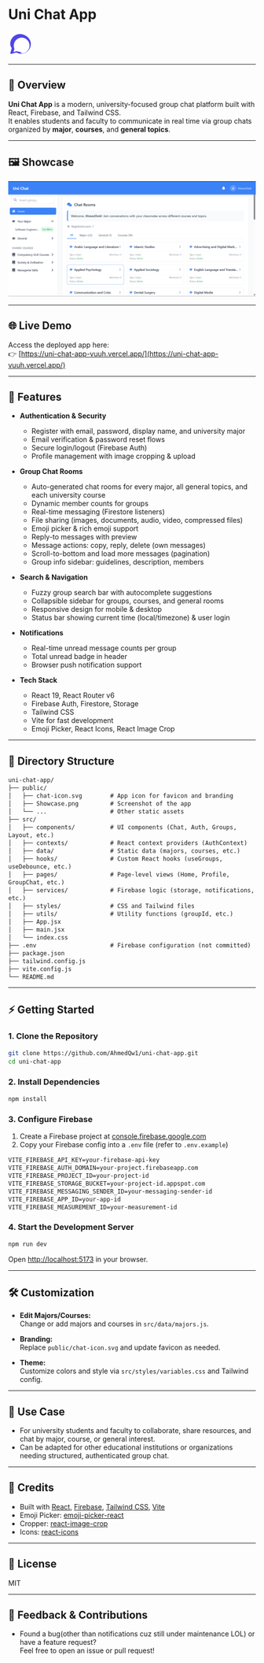 # Uni Chat App

![Uni Chat Logo](public/chat-icon.svg)

---

## 🚀 Overview

**Uni Chat App** is a modern, university-focused group chat platform built with React, Firebase, and Tailwind CSS.  
It enables students and faculty to communicate in real time via group chats organized by **major**, **courses**, and **general topics**.

---

## 🖼️ Showcase

![App Showcase](public/Showcase.png)

---

## 🌐 Live Demo

Access the deployed app here:  
👉 [https://uni-chat-app-vuuh.vercel.app/](https://uni-chat-app-vuuh.vercel.app/)

---

## 🎯 Features

- **Authentication & Security**
  - Register with email, password, display name, and university major
  - Email verification & password reset flows
  - Secure login/logout (Firebase Auth)
  - Profile management with image cropping & upload

- **Group Chat Rooms**
  - Auto-generated chat rooms for every major, all general topics, and each university course
  - Dynamic member counts for groups
  - Real-time messaging (Firestore listeners)
  - File sharing (images, documents, audio, video, compressed files)
  - Emoji picker & rich emoji support
  - Reply-to messages with preview
  - Message actions: copy, reply, delete (own messages)
  - Scroll-to-bottom and load more messages (pagination)
  - Group info sidebar: guidelines, description, members

- **Search & Navigation**
  - Fuzzy group search bar with autocomplete suggestions
  - Collapsible sidebar for groups, courses, and general rooms
  - Responsive design for mobile & desktop
  - Status bar showing current time (local/timezone) & user login

- **Notifications**
  - Real-time unread message counts per group
  - Total unread badge in header
  - Browser push notification support

- **Tech Stack**
  - React 19, React Router v6
  - Firebase Auth, Firestore, Storage
  - Tailwind CSS
  - Vite for fast development
  - Emoji Picker, React Icons, React Image Crop

---

## 📂 Directory Structure

```
uni-chat-app/
├── public/
│   ├── chat-icon.svg        # App icon for favicon and branding
│   ├── Showcase.png         # Screenshot of the app
│   └── ...                  # Other static assets
├── src/
│   ├── components/          # UI components (Chat, Auth, Groups, Layout, etc.)
│   ├── contexts/            # React context providers (AuthContext)
│   ├── data/                # Static data (majors, courses, etc.)
│   ├── hooks/               # Custom React hooks (useGroups, useDebounce, etc.)
│   ├── pages/               # Page-level views (Home, Profile, GroupChat, etc.)
│   ├── services/            # Firebase logic (storage, notifications, etc.)
│   ├── styles/              # CSS and Tailwind files
│   ├── utils/               # Utility functions (groupId, etc.)
│   ├── App.jsx
│   ├── main.jsx
│   └── index.css
├── .env                     # Firebase configuration (not committed)
├── package.json
├── tailwind.config.js
├── vite.config.js
└── README.md
```

---

## ⚡ Getting Started

### 1. Clone the Repository

```sh
git clone https://github.com/AhmedQw1/uni-chat-app.git
cd uni-chat-app
```

### 2. Install Dependencies

```sh
npm install
```

### 3. Configure Firebase

1. Create a Firebase project at [console.firebase.google.com](https://console.firebase.google.com/)
2. Copy your Firebase config into a `.env` file (refer to `.env.example`)

```env
VITE_FIREBASE_API_KEY=your-firebase-api-key
VITE_FIREBASE_AUTH_DOMAIN=your-project.firebaseapp.com
VITE_FIREBASE_PROJECT_ID=your-project-id
VITE_FIREBASE_STORAGE_BUCKET=your-project-id.appspot.com
VITE_FIREBASE_MESSAGING_SENDER_ID=your-messaging-sender-id
VITE_FIREBASE_APP_ID=your-app-id
VITE_FIREBASE_MEASUREMENT_ID=your-measurement-id
```

### 4. Start the Development Server

```sh
npm run dev
```

Open [http://localhost:5173](http://localhost:5173) in your browser.

---

## 🛠️ Customization

- **Edit Majors/Courses:**  
  Change or add majors and courses in `src/data/majors.js`.

- **Branding:**  
  Replace `public/chat-icon.svg` and update favicon as needed.

- **Theme:**  
  Customize colors and style via `src/styles/variables.css` and Tailwind config.

---

## 🏫 Use Case

- For university students and faculty to collaborate, share resources, and chat by major, course, or general interest.
- Can be adapted for other educational institutions or organizations needing structured, authenticated group chat.

---

## 🙏 Credits

- Built with [React](https://react.dev/), [Firebase](https://firebase.google.com/), [Tailwind CSS](https://tailwindcss.com/), [Vite](https://vitejs.dev/)
- Emoji Picker: [emoji-picker-react](https://github.com/ealush/emoji-picker-react)
- Cropper: [react-image-crop](https://github.com/DominicTobias/react-image-crop)
- Icons: [react-icons](https://react-icons.github.io/react-icons/)

---

## 📜 License

MIT

---

## 💬 Feedback & Contributions

- Found a bug(other than notifications cuz still under maintenance LOL) or have a feature request?  
  Feel free to open an issue or pull request!
